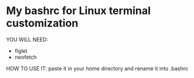 # My bashrc for Linux terminal customization

YOU WILL NEED:
  - figlet
  - neofetch
  
HOW TO USE IT:
paste it in your home directory and rename it into .bashrc
